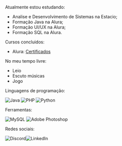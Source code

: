 Atualmente estou estudando:

- Analise e Desenvolvimento de Sistemas na Estacio;
- Formação Java na Alura;
- Formação UI/UX na Alura;
- Formação SQL na Alura.

Cursos concluidos:

- Alura: [Certificados](https://cursos.alura.com.br/user/luizaki)

No meu tempo livre:
- Leio
- Escuto músicas
- Jogo

Linguagens de programação:

![Java](https://img.shields.io/badge/java-%23ED8B00.svg?style=for-the-badge&logo=java&logoColor=white) ![PHP](https://img.shields.io/badge/php-%23777BB4.svg?style=for-the-badge&logo=php&logoColor=white) ![Python](https://img.shields.io/badge/python-3670A0?style=for-the-badge&logo=python&logoColor=ffdd54)

Ferramentas:

![MySQL](https://img.shields.io/badge/mysql-%2300f.svg?style=for-the-badge&logo=mysql&logoColor=white) ![Adobe Photoshop](https://img.shields.io/badge/adobe%20photoshop-%2331A8FF.svg?style=for-the-badge&logo=adobe%20photoshop&logoColor=white)

Redes sociais:

![Discord](https://img.shields.io/badge/Discord-%235865F2.svg?style=for-the-badge&logo=discord&logoColor=white)![LinkedIn](https://img.shields.io/badge/linkedin-%230077B5.svg?style=for-the-badge&logo=linkedin&logoColor=white)
